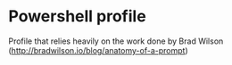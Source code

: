 # Powershell profile

Profile that relies heavily on the work done by Brad Wilson (http://bradwilson.io/blog/anatomy-of-a-prompt)